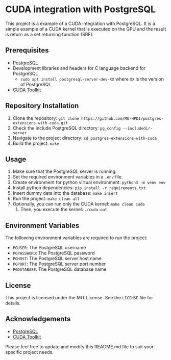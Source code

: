 # CUDA integration with PostgreSQL

This project is a example of a CUDA integration with PostgreSQL. It is a simple example of a CUDA kernel that is executed on the GPU and the result is return as a set returning function (SRF).


## Prerequisites

- [PostgreSQL](https://www.postgresql.org/download/)
- Development libraries and headers for C language backend for PostgreSQL
  - `sudo apt install postgresql-server-dev-XX` where `XX` is the version of PostgreSQL
- [CUDA Toolkit](https://docs.nvidia.com/cuda/cuda-installation-guide-linux/)
## Repository Installation

1. Clone the repository: `git clone https://github.com/MU-HPDI/postgres-extensions-with-cuda.git`
2. Check the include PostgreSQL directory: `pg_config --includedir-server`
3. Navigate to the project directory: `cd postgres-extensions-with-cuda`
4. Build the project: `make`

## Usage

1. Make sure that the PostgreSQL server is running.
2. Set the required environment variables in a `.env` file.
3. Create environment for python virtual environment: `python3 -m venv env`
4. Install python dependencies: `pip install -r requirements.txt`
5. Insert dummy data into the database: `make insert`
6. Run the project: `make clean all`
7. Optionally, you can run only the CUDA kernel: `make clean cuda`
   1. Then, you execute the kernel: `./cuda.out`
## Environment Variables

The following environment variables are required to run the project:

- `PGUSER`: The PostgreSQL username
- `PGPASSWORD`: The PostgreSQL password
- `PGHOST`: The PostgreSQL server host name
- `PGPORT`: The PostgreSQL server port number
- `PGDATABASE`: The PostgreSQL database name

## License

This project is licensed under the MIT License. See the `LICENSE` file for details.

## Acknowledgements

- [PostgreSQL](https://www.postgresql.org/)
- [CUDA Toolkit](https://developer.nvidia.com/cuda-toolkit)

Please feel free to update and modify this README.md file to suit your specific project needs.
